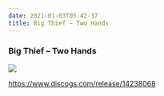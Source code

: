 ```yaml
---
date: 2021-01-03T05-42-37
title: Big Thief – Two Hands
---
```

### Big Thief – Two Hands

![](dayone-moment://AD948601ED5F45E1B10624C010FB6CCA)

https://www.discogs.com/release/14238068
